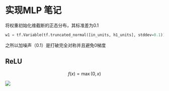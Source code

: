 # 实现MLP 笔记

将权重初始化维截断的正态分布，其标准差为0.1

```python
w1 = tf.Variable(tf.truncated_normal([in_units, h1_units], stddev=0.1))
```

之所以加噪声（0.1）是打破完全对称并且避免0梯度

## ReLU

$$
f(x) = \max(0,x)
$$

![](http://7pn4yt.com1.z0.glb.clouddn.com/blog-relu-perf.png)

